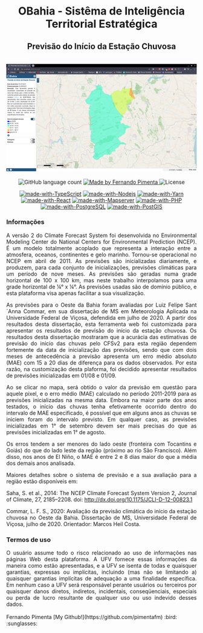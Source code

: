 <div align="center">
<h1>OBahia - Sistêma de Inteligência Territorial Estratégica</h1>
<h2>Previsão do Início da Estação Chuvosa</h2>
<br>
<img width="600" src="/assets/print.png" alt="OBahia - Análise de séries temporais">
<br>
<br>
</div>

<div align="center">
  <img alt="GitHub language count" src="https://img.shields.io/github/languages/count/pimentafm/obahia-temporal?color=blue&style=for-the-badge">

  <a href="https://github.com/pimentafm">
    <img alt="Made by Fernando Pimenta" src="https://img.shields.io/badge/made%20by-Fernando%20Pimenta-blue?style=for-the-badge">
  </a>

  <img alt="License" src="https://img.shields.io/badge/license-MIT-blue?style=for-the-badge">
</div>

<div align="center">

[![made-with-TypeScript](https://img.shields.io/badge/TypeScript-294E80?style=for-the-badge)](https://www.typescriptlang.org/)
[![made-with-Nodejs](https://img.shields.io/badge/Node-green?style=for-the-badge)](https://nodejs.org/)
[![made-with-Yarn](https://img.shields.io/badge/Yarn-2188b6?style=for-the-badge)](https://yarnpkg.com/)
[![made-with-React](https://img.shields.io/badge/React-61dafb?style=for-the-badge)](https://reactjs.org/)
[![made-with-Mapserver](https://img.shields.io/badge/mapserver-33a333?style=for-the-badge)](https://mapserver.org/)
[![made-with-PHP](https://img.shields.io/badge/Django-purple?style=for-the-badge)](https://www.php.net/)
[![made-with-PostgreSQL](https://img.shields.io/badge/PostgreSQL-33658f?style=for-the-badge)](https://www.postgresql.org/)
[![made-with-PostGIS](https://img.shields.io/badge/PostGIS-5a7a9f?style=for-the-badge)](https://postgis.net/)

</div>

### Informações
<div align="justify">
A versão 2 do Climate Forecast System foi desenvolvida no Environmental Modeling Center do National Centers for Environmental Prediction (NCEP). É um modelo totalmente acoplado que representa a interação entre a atmosfera, oceanos, continentes e gelo marinho. Tornou-se operacional no NCEP em abril de 2011. As previsões são inicializadas diariamente, e produzem, para cada conjunto de inicializações, previsões climáticas para um período de nove meses. As previsões são geradas numa grade horizontal de 100 x 100 km, mas neste trabalho interpolamos para uma grade horizontal de ¼° x ¼°. As previsões usadas são de domínio público, e esta plataforma visa apenas facilitar a sua visualização.

As previsões para o Oeste da Bahia foram avaliadas por Luiz Felipe Sant´Anna Commar, em sua dissertação de MS em Meteorologia Aplicada na Universidade Federal de Viçosa, defendida em julho de 2020. A partir dos resultados desta dissertação, esta ferramenta web foi customizada para apresentar os resultados de previsão do início da estação chuvosa. Os resultados desta dissertação mostraram que a acurácia das estimativas de previsão do início das chuvas pelo CFSv2 para esta região dependem fortemente da data de inicialização das previsões, sendo que com dois meses de antecedência a previsão apresenta um erro médio absoluto (MAE) com 15 a 20 dias de diferença para os dados observados. Por esta razão, na customização desta plaforma, foi decidido apresentar resultados de previsões inicializadas em 01/08 e 01/09.

Ao se clicar no mapa, será obtido o valor da previsão em questão para aquele pixel, e o erro médio (MAE) calculado no período 2011-2019 para as previsões inicializadas na mesma data. Embora na maior parte dos anos testados, o início das chuvas tenha efetivamente ocorrido dentro do intervalo de MAE especificado, é possível que em alguns anos as chuvas se iniciem foram do intervalo previsto. Em qualquer caso, as previsões inicializadas em 1° de setembro devem ser mais precisas do que as previsões inicializadas em 1° de agosto.

Os erros tendem a ser menores do lado oeste (fronteira com Tocantins e Goiás) do que do lado leste da região (próximo ao rio São Francisco). Além disso, nos anos de El Niño, o MAE é entre 2 e 8 dias maior do que a média dos demais anos analisada.

Maiores detalhes sobre o sistema de previsão e a sua avaliação para a região estão disponíveis em:

Saha, S. et al., 2014: The NCEP Climate Forecast System Version 2, Journal of Climate, 27, 2185–2208. doi: http://dx.doi.org/10.1175/JCLI-D-12-00823.1

Commar, L. F. S., 2020: Avaliação da previsão climática do início da estação chuvosa no Oeste da Bahia. Dissertação de MS, Universidade Federal de Viçosa, julho de 2020. Orientador: Marcos Heil Costa.
</div>

### Termos de uso
<div align="justify">
O usuário assume todo o risco relacionado ao uso de informações nas páginas Web desta plataforma. A UFV fornece essas informações da maneira como estão apresentadas, e a UFV se isenta de todas e quaisquer garantias, expressas ou implícitas, incluindo (mas não se limitando a) quaisquer garantias implícitas de adequação a uma finalidade específica. Em nenhum caso a UFV será responsável perante usuários ou terceiros por quaisquer danos diretos, indiretos, incidentais, conseqüenciais, especiais ou perda de lucro resultante de qualquer uso ou uso indevido desses dados.
</div>
<br>
Fernando Pimenta [My Github!](https://github.com/pimentafm) :bird: :sunglasses:

